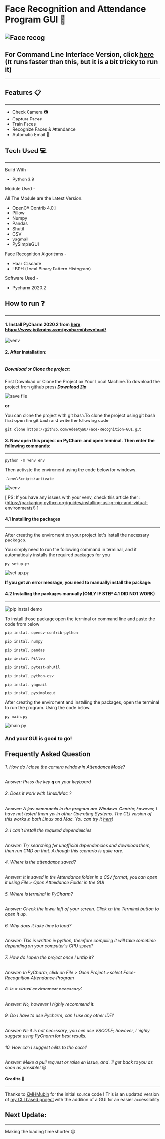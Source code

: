 # Face Recognition and Attendance Program GUI :memo:
![Face recog](https://github.com/AdeetyaU/Face-Recognition-Attendance-Program/blob/master/README%20Images/face-recog.jpg)
---------------------------
##  For Command Line Interface Version, click [here](https://github.com/AdeetyaU/Face-Recognition-Attendance-Program) (It runs faster than this, but it is a bit tricky to run it)
---------------------------
## Features :clipboard:
---------------------------
* Check Camera :camera:
* Capture Faces
* Train Faces
* Recognize Faces & Attendance
* Automatic Email :email:

## Tech Used :computer:
---------------------------
Build With -
* Python 3.8

Module Used -

All The Module are the Latest Version.
* OpenCV Contrib 4.0.1
* Pillow
* Numpy
* Pandas
* Shutil
* CSV
* yagmail
* PySimpleGUI


Face Recognition Algorithms -
* Haar Cascade
* LBPH (Local Binary Pattern Histogram)

Software Used -
* Pycharm 2020.2

## How to run :question:
---------------------------
#### 1. Install PyCharm 2020.2 from [here](https://www.jetbrains.com/pycharm/download/) : https://www.jetbrains.com/pycharm/download/

![venv](https://github.com/AdeetyaU/Face-Recognition-Attendance-Program/blob/master/README%20Images/pycharm.png)

#### 2. After installation:
---------------------------
  ##### Download or Clone the project:

  First Download or Clone the Project on Your Local Machine.To download the project from github press **_Download Zip_**

  ![save file](https://github.com/AdeetyaU/Face-Recognition-Attendance-Program/blob/master/README%20Images/git%20save.png)

  **or**

  You can clone the project with git bash.To clone the project using git bash first open the git bash and write the following code
  ```
  git clone https://github.com/AdeetyaU/Face-Recognition-GUI.git
  ```

#### 3. Now open this project on PyCharm and open terminal. Then enter the following commands:
---------------------------
```
python -m venv env
```
Then activate the enviroment using the code below for windows.

```
.\env\Scripts\activate
```
![venv](https://github.com/AdeetyaU/Face-Recognition-Attendance-Program/blob/master/README%20Images/VENV.gif)

[ PS: If you have any issues with your venv, check this article then: (https://packaging.python.org/guides/installing-using-pip-and-virtual-environments/) ]

#### 4.1 Installing the packages
---------------------------
After creating the enviroment on your project let's install the necessary packages.

You simply need to run the following command in terminal, and it automatically installs the required packages for you:

```
py setup.py
```
![set up.py](https://github.com/AdeetyaU/Face-Recognition-Attendance-Program/blob/master/README%20Images/setuppy.gif)

**If you get an error message, you need to manually install the package:**

#### 4.2 Installing the packages manually (ONLY IF STEP 4.1 DID NOT WORK)
---------------------------
![pip install demo](https://github.com/AdeetyaU/Face-Recognition-Attendance-Program/blob/master/README%20Images/Pip%20install.gif)

To install those package open the terminal or command line and paste the code from below

```
pip install opencv-contrib-python
```
```
pip install numpy
```
```
pip install pandas
```
```
pip install Pillow
```
```
pip install pytest-shutil
```
```
pip install python-csv
```
```
pip install yagmail
```
```
pip install pysimplegui
```
After creating the enviroment and installing the packages, open the terminal to run the program. Using the code below.
```
py main.py
```
![main py](https://github.com/AdeetyaU/Face-Recognition-Attendance-Program/blob/master/README%20Images/pymainpy.gif)

### And your GUI is good to go!

## Frequently Asked Question

###### 1. How do I close the camera window in Attendance Mode?

*Answer: Press the key **q** on your keyboard*


###### 2. Does it work with Linux/Mac ?

*Answer: A few commands in the program are Windows-Centric; however, I have not tested them yet in other Operating Systems. The CLI version of this works in both Linux and Mac. You can try it [here](https://github.com/AdeetyaU/Face-Recognition-Attendance-Program)!*


###### 3. I can't install the required dependencies

*Answer: Try searching for unofficial dependencies and download them, then run CMD on that. Although this scenario is quite rare.*


###### 4. Where is the attendance saved?

*Answer: It is saved in the Attendance folder in a CSV format, you can open it using File > Open Attendance Folder in the GUI*


###### 5. Where is terminal in PyCharm?

*Answer: Check the lower left of your screen. Click on the Terminal button to open it up.*


###### 6. Why does it take time to load?

*Answer: This is written in python, therefore compiling it will take sometime depending on your computer's CPU speed!*


###### 7. How do I open the project once I unzip it?

*Answer: In PyCharm, click on File > Open Project > select Face-Recognition-Attendance-Program*


###### 8. Is a virtual environment necessary?

*Answer: No, however I highly recommend it.*


###### 9. Do I have to use Pycharm, can I use any other IDE?

*Answer: No it is not necessary, you can use VSCODE; however, I highly suggest using PyCharm for best results.*


###### 10. How can I suggest edits to the code?

*Answer: Make a pull request or raise an issue, and I'll get back to you as soon as possible!* :smiley:

#### Credits :gift_heart:
---------------------------
Thanks to [KMHMubin](https://github.com/kmhmubin/) for the initial source code ! This is an updated version of [my CLI based project](https://github.com/AdeetyaU/Face-Recognition-Attendance-Program) with the addition of a GUI for an easier accessibility

## Next Update:
---------------------------
Making the loading time shorter :astonished:
